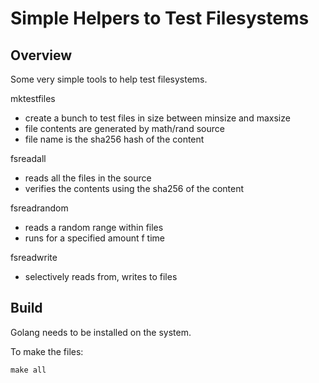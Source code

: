 # Simple Helpers to Test Filesystems

## Overview

Some very simple tools to help test filesystems.

mktestfiles
- create a bunch to test files in size between minsize and maxsize
- file contents are generated by math/rand source
- file name is the sha256 hash of the content

fsreadall
- reads all the files in the source
- verifies the contents using the sha256 of the content

fsreadrandom
- reads a random range within files
- runs for a specified amount f time

fsreadwrite
- selectively reads from, writes to files

## Build

Golang needs to be installed on the system.

To make the files:

    make all


